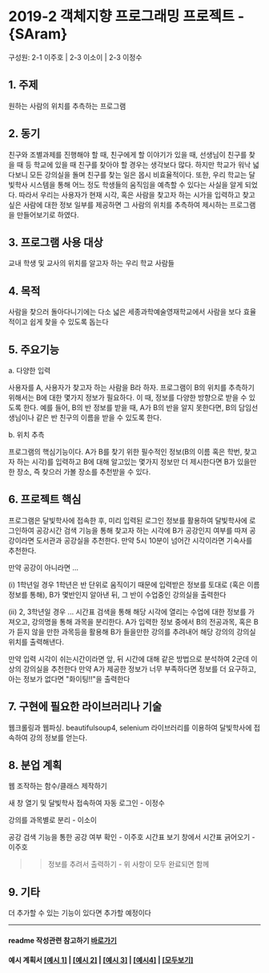 # 2019-2 객체지향 프로그래밍 프로젝트 - **{SAram}**
구성원: 2-1 이주호 | 2-3 이소이 | 2-3 이정수 

## 1. 주제
원하는 사람의 위치를 추측하는 프로그램

## 2. 동기
친구와 조별과제를 진행해야 할 때, 친구에게 할 이야기가 있을 때, 선생님이 친구를 찾을 때 등 학교에 있을 때 친구를 찾아야 할 경우는 생각보다 많다.
하지만 학교가 워낙 넓다보니 모든 강의실을 돌며 친구를 찾는 일은 몹시 비효율적이다. 또한, 우리 학교는 달빛학사 시스템을 통해 어느 정도 학생들의 움직임을 예측할 수 있다는 사실을 알게 되었다.
따라서 우리는 사용자가 현재 시각, 혹은 사람을 찾고자 하는 시가을 입력하고 찾고 싶은 사람에 대한 
정보 일부를 제공하면 그 사람의 위치를 추측하여 제시하는 프로그램을 만들어보기로 하였다.

## 3. 프로그램 사용 대상
교내 학생 및 교사의 위치를 알고자 하는 우리 학교 사람들

## 4. 목적
사람을 찾으러 돌아다니기에는 다소 넓은 세종과학예술영재학교에서 사람을 보다 효율적이고 쉽게 찾을 수 있도록 돕는다

## 5. 주요기능
  a. 다양한 입력
  
  사용자를 A, 사용자가 찾고자 하는 사람을 B라 하자.
  프로그램이 B의 위치를 추측하기 위해서는 B에 대한 몇가지 정보가 필요하다.
  이 때, 정보를 다양한 방향으로 받을 수 있도록 한다.
  예를 들어, B의 반 정보를 받을 때, A가 B의 반을 알지 못한다면, B의 담임선생님이나 같은 반 친구의 이름을 받을 수 있도록 한다.
  
  b. 위치 추측
  
  프로그램의 핵심기능이다. 
  A가 B를 찾기 위한 필수적인 정보(B의 이름 혹은 학번, 찾고자 하는 시각)를 입력하고
  B에 대해 알고있는 몇가지 정보만 더 제시한다면 B가 있을만한 장소, 즉 찾으러 가볼 장소를 추천받을 수 있다.
  
## 6. 프로젝트 핵심
프로그램은 달빛학사에 접속한 후, 미리 입력된 로그인 정보를 활용하여 달빛학사에 로그인하여
공강시간 검색 기능을 통해 찾고자 하는 시각에 B가 공강인지 여부를 따져 공강이라면 도서관과 공강실을 추천한다.
만약 5시 10분이 넘어간 시각이라면 기숙사를 추천한다.

만약 공강이 아니라면 ...

(i) 1학년일 경우
1학년은 반 단위로 움직이기 때문에 입력받은 정보를 토대로 (혹은 이름 정보를 통해), B가 몇반인지 알아낸 뒤, 그 반이 수업중인 강의실을 출력한다 

(ii) 2, 3학년일 경우 ...
시간표 검색을 통해 해당 시각에 열리는 수업에 대한 정보를 가져오고, 강의명을 통해 과목을 분리한다.
A가 입력한 정보 중에서 B의 전공과목, 혹은 B가 듣지 않을 만한 과목등을 활용해 B가 들을만한 강의를 추려내어 해당 강의의 강의실 위치를 출력해낸다.

만약 입력 시각이 쉬는시간이라면 앞, 뒤 시간에 대해 같은 방법으로 분석하여 2군데 이상의 강의실을 추천한다
만약 A가 제공한 정보가 너무 부족하다면 정보를 더 요구하고, 아는 정보가 없다면 "화이팅!!"을 출력한다

## 7. 구현에 필요한 라이브러리나 기술
웹크롤링과 웹파싱. beautifulsoup4, selenium 라이브러리를 이용하여 달빛학사에 접속하여 강의 정보를 얻는다.

## 8. **분업 계획**
웹 조작하는 함수/클래스 제작하기

새 창 열기 및 달빛학사 접속하여 자동 로그인 - 이정수

강의를 과목별로 분리 - 이소이

공강 검색 기능을 통한 공강 여부 확인 - 이주호
시간표 보기 창에서 시간표 긁어오기 - 이주호

>> 정보를 추려서 출력하기 - 위 사항이 모두 완료되면 함께

## 9. 기타
더 추가할 수 있는 기능이 있다면 추가할 예정이다

<hr>

#### readme 작성관련 참고하기 [바로가기](https://heropy.blog/2017/09/30/markdown/)

#### 예시 계획서 [[예시 1]](https://docs.google.com/document/d/1hcuGhTtmiTUxuBtr3O6ffrSMahKNhEj33woE02V-84U/edit?usp=sharing) | [[예시 2]](https://docs.google.com/document/d/1FmxTZvmrroOW4uZ34Xfyyk9ejrQNx6gtsB6k7zOvHYE/edit?usp=sharing) | [[예시 3]](https://github.com/goldmango328/2018-OOP-Python-Light) | [[예시4]](https://github.com/ssy05468/2018-OOP-Python-lightbulb) | [[모두보기]](https://github.com/kadragon/oop_project_ex/network/members)
